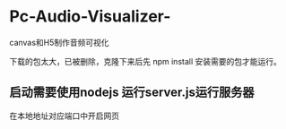 # Pc-Audio-Visualizer-
canvas和H5制作音频可视化

下载的包太大，已被删除，克隆下来后先  npm  install  安装需要的包才能运行。

## 启动需要使用nodejs 运行server.js运行服务器

在本地地址对应端口中开启网页




